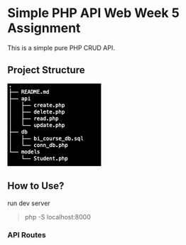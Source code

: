 # Simple PHP API Web Week 5 Assignment

This is a simple pure PHP CRUD API.

## Project Structure

![Project Structure](/img/project_structure.png)

## How to Use?

run dev server
> php -S localhost:8000

### API Routes


